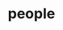 ---
layout: profiles
permalink: /people/
title: people
description: Les jeunes scientifiques dont j'accompagne les travaux de recherche.
nav: true
nav_order: 7

profiles:
  # if you want to include more than one profile, just replicate the following block
  # and create one content file for each profile inside _pages/
  - align: right
    image: anonyme_pic.png
    content: about_thibault.md
    image_circular: false # crops the image to make it circular
    more_info: >
      <p>Thibault Poinsignon (2020 - 2023)</p>
  - align: left
    image: thomas_pic.jpg
    content: about_thomas.md
    image_circular: false # crops the image to make it circular
    more_info: >
      <p>Thomas Denecker (2017 - 2020)</p>
---
